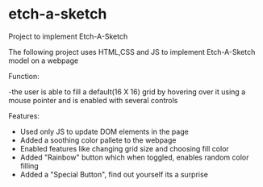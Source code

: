 # etch-a-sketch

Project to implement Etch-A-Sketch


The following project uses HTML,CSS and JS to implement Etch-A-Sketch model on a webpage

Function:

-the user is able to fill a default(16 X 16) grid by hovering over it using a mouse pointer and is enabled with several controls

Features:

- Used only JS to update DOM elements in the page
- Added a soothing color pallete to the webpage
- Enabled features like changing grid size and choosing fill color
- Added "Rainbow" button which when toggled, enables random color filling
- Added a "Special Button", find out yourself its a surprise